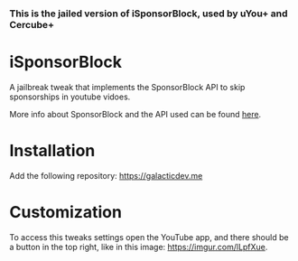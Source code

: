 ### This is the jailed version of iSponsorBlock, used by uYou+ and Cercube+

# iSponsorBlock

A jailbreak tweak that implements the SponsorBlock API to skip sponsorships in youtube vidoes.

More info about SponsorBlock and the API used can be found [here](https://sponsor.ajay.app).

# Installation

Add the following repository: https://galacticdev.me

# Customization
To access this tweaks settings open the YouTube app, and there should be a button in the top right, like in this image: https://imgur.com/lLpfXue.
